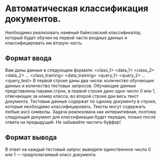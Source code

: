 # Автоматическая классификация документов.
Необходимо реализовать наивный байесовский классификатор, который будет обучен на первой части входных данных и классифицировать им вторую часть.
## Формат ввода
Вам даны данные в следующем формате: <training> <test> <class_1> <data_1> <class_2> <data_2> ... <class_training> <data_training> <query_1> <query_2> ... <query_test>
В первой строке даны два числа: количество обучающих данных и количество тестовых запросов. Обучающие данные представлены парами строк, в первой строке дано одно число 0 или 1, отвечающее за номер класса, во второй строке дан весь текст документа. Тестовые данные содержат по одному документу в строке, которые необходимо классифицировать.
Тексты могут содержать любые ascii символы.
Задача реализована как интерактивная, поэтому следующий документ для классификации будет передан, только после ответа на предыдущий. Не забывайте чистить буффер!

## Формат вывода
В ответ на каждый тестовый запрос выведите единственное число 0 или 1 — предполагаемый класс документа.

